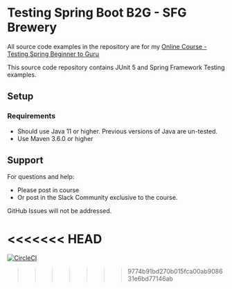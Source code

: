 # Testing Spring Boot B2G - SFG Brewery

All source code examples in the repository are for my [Online Course - Testing Spring Beginner to Guru](https://www.udemy.com/testing-spring-boot-beginner-to-guru/?couponCode=GITHUB_REPO)

This source code repository contains JUnit 5 and Spring Framework Testing examples.

## Setup
### Requirements
* Should use Java 11 or higher. Previous versions of Java are un-tested.
* Use Maven 3.6.0 or higher

## Support
For questions and help:
* Please post in course
* Or post in the Slack Community exclusive to the course.

GitHub Issues will not be addressed.


<<<<<<< HEAD
=======
[![CircleCI](https://circleci.com/gh/gustavonvp/tsbb2b-sfg-brewery-TestLayer/tree/master.svg?style=svg)](https://circleci.com/gh/gustavonvp/tsbb2b-sfg-brewery-TestLayer/tree/master)
>>>>>>> 9774b91bd270b015fca00ab908631e6bd77146ab
